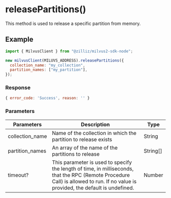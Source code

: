 # releasePartitions()

This method is used to release a specific partition from memory.

## Example

```javascript
import { MilvusClient } from "@zilliz/milvus2-sdk-node";

new milvusClient(MILUVS_ADDRESS).releasePartitions({
  collection_name: "my_collection",
  partition_names: ["my_partition"],
});
```

### Response

```javascript
{ error_code: 'Success', reason: '' }
```

### Parameters

| Parameters      | Description                                                                                                                                                                       | Type     |
| --------------- | --------------------------------------------------------------------------------------------------------------------------------------------------------------------------------- | -------- |
| collection_name | Name of the collection in which the partition to release exists                                                                                                                   | String   |
| partition_names | An array of the name of the partitions to release                                                                                                                                 | String[] |
| timeout?        | This parameter is used to specify the length of time, in milliseconds, that the RPC (Remote Procedure Call) is allowed to run. If no value is provided, the default is undefined. | Number   |
